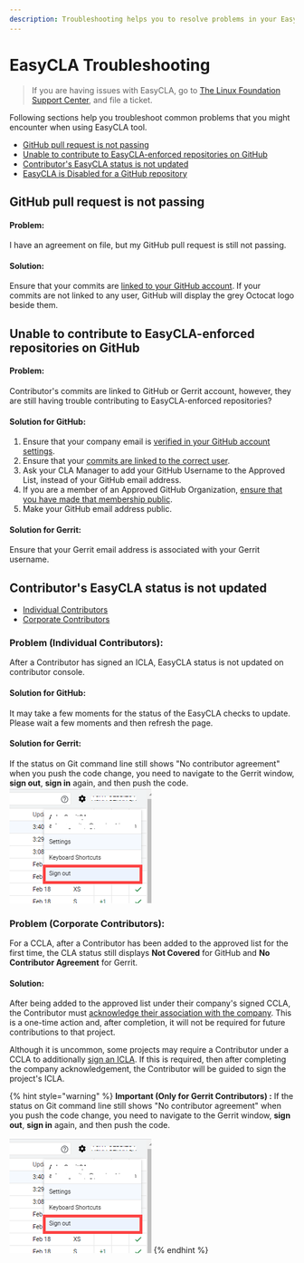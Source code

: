 ```yaml
---
description: Troubleshooting helps you to resolve problems in your EasyCLA implementation.
---
```


# EasyCLA Troubleshooting

> If you are having issues with EasyCLA, go to [The Linux Foundation Support Center](https://jira.linuxfoundation.org/plugins/servlet/theme/portal/4/create/143), and file a ticket.

Following sections help you troubleshoot common problems that you might encounter when using EasyCLA tool.

* [GitHub pull request is not passing](./#github-pull-request-is-not-passing)
* [Unable to contribute to EasyCLA-enforced repositories on GitHub](./#unable-to-contribute-to-easycla-enforced-repositories-on-github)
* [Contributor's EasyCLA status is not updated](./#contributors-easycla-status-is-not-updated)
* ​[EasyCLA is Disabled for a GitHub repository](easycla-is-disabled.md)​

## GitHub pull request is not passing

#### Problem:

I have an agreement on file, but my GitHub pull request is still not passing.

#### Solution:

Ensure that your commits are [linked to your GitHub account](https://docs.github.com/en/github/committing-changes-to-your-project/why-are-my-commits-linked-to-the-wrong-user#commits-are-not-linked-to-any-user). If your commits are not linked to any user, GitHub will display the grey Octocat logo beside them.

## Unable to contribute to EasyCLA-enforced repositories on GitHub

#### Problem:

Contributor's commits are linked to GitHub or Gerrit account, however, they are still having trouble contributing to EasyCLA-enforced repositories?

#### Solution for GitHub:

1. Ensure that your company email is [verified in your GitHub account settings](https://docs.github.com/en/github/getting-started-with-github/verifying-your-email-address).
2. Ensure that your [commits are linked to the correct user](https://help.github.com/en/github/committing-changes-to-your-project/why-are-my-commits-linked-to-the-wrong-user).
3. Ask your CLA Manager to add your GitHub Username to the Approved List, instead of your GitHub email address.
4. If you are a member of an Approved GitHub Organization, [ensure that you have made that membership public](https://docs.github.com/en/github/setting-up-and-managing-your-github-user-account/publicizing-or-hiding-organization-membership).
5. Make your GitHub email address public.

#### Solution for Gerrit:

Ensure that your Gerrit email address is associated with your Gerrit username.

## Contributor's EasyCLA status is not updated

* [Individual Contributors](./#problem-individual-contributors)
* [Corporate Contributors](./#problem-corporate-contributors)

### Problem \(Individual Contributors\):

After a Contributor has signed an ICLA, EasyCLA status is not updated on contributor console.

#### Solution for GitHub:

It may take a few moments for the status of the EasyCLA checks to update. Please wait a few moments and then refresh the page.

#### Solution for Gerrit:

If the status on Git command line still shows "No contributor agreement" when you push the code change, you need to navigate to the Gerrit window, **sign out**, **sign in** again, and then push the code.![](../../../.gitbook/assets/signout-gerrit.png) 

### Problem \(Corporate Contributors\):

For a CCLA, after a Contributor has been added to the approved list for the first time, the CLA status still displays **Not Covered** for GitHub and **No Contributor Agreement** for Gerrit.

#### Solution:

After being added to the approved list under their company's signed CCLA, the Contributor must [acknowledge their association with the company](../../contributors/corporate-contributor.md#acknowledge-company-contribution). This is a one-time action and, after completion, it will not be required for future contributions to that project.

Although it is uncommon, some projects may require a Contributor under a CCLA to additionally [sign an ICLA](../../contributors/corporate-contributor.md#if-you-are-asked-to-sign-icla). If this is required, then after completing the company acknowledgement, the Contributor will be guided to sign the project's ICLA.

{% hint style="warning" %}
**Important \(Only for Gerrit Contributors\) :** If the status on Git command line still shows "No contributor agreement" when you push the code change, you need to navigate to the Gerrit window, **sign out**, **sign in** again, and then push the code.

![](../../../.gitbook/assets/signout-gerrit.png)
{% endhint %}

